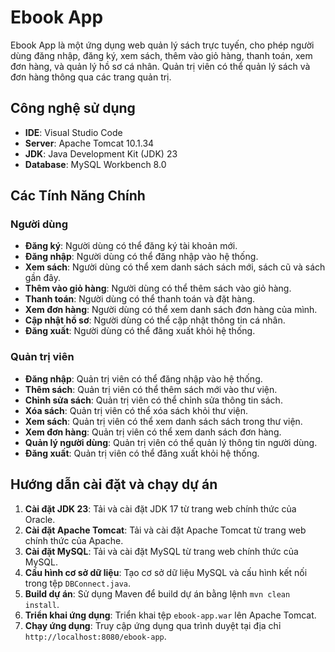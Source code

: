 # Ebook App

Ebook App là một ứng dụng web quản lý sách trực tuyến, cho phép người dùng đăng nhập, đăng ký, xem sách, thêm vào giỏ hàng, thanh toán, xem đơn hàng, và quản lý hồ sơ cá nhân. Quản trị viên có thể quản lý sách và đơn hàng thông qua các trang quản trị.

## Công nghệ sử dụng

- **IDE**: Visual Studio Code
- **Server**: Apache Tomcat 10.1.34
- **JDK**: Java Development Kit (JDK) 23
- **Database**: MySQL Workbench 8.0

## Các Tính Năng Chính

### Người dùng

- **Đăng ký**: Người dùng có thể đăng ký tài khoản mới.
- **Đăng nhập**: Người dùng có thể đăng nhập vào hệ thống.
- **Xem sách**: Người dùng có thể xem danh sách sách mới, sách cũ và sách gần đây.
- **Thêm vào giỏ hàng**: Người dùng có thể thêm sách vào giỏ hàng.
- **Thanh toán**: Người dùng có thể thanh toán và đặt hàng.
- **Xem đơn hàng**: Người dùng có thể xem danh sách đơn hàng của mình.
- **Cập nhật hồ sơ**: Người dùng có thể cập nhật thông tin cá nhân.
- **Đăng xuất**: Người dùng có thể đăng xuất khỏi hệ thống.

### Quản trị viên

- **Đăng nhập**: Quản trị viên có thể đăng nhập vào hệ thống.
- **Thêm sách**: Quản trị viên có thể thêm sách mới vào thư viện.
- **Chỉnh sửa sách**: Quản trị viên có thể chỉnh sửa thông tin sách.
- **Xóa sách**: Quản trị viên có thể xóa sách khỏi thư viện.
- **Xem sách**: Quản trị viên có thể xem danh sách sách trong thư viện.
- **Xem đơn hàng**: Quản trị viên có thể xem danh sách đơn hàng.
- **Quản lý người dùng**: Quản trị viên có thể quản lý thông tin người dùng.
- **Đăng xuất**: Quản trị viên có thể đăng xuất khỏi hệ thống.

## Hướng dẫn cài đặt và chạy dự án

1. **Cài đặt JDK 23**: Tải và cài đặt JDK 17 từ trang web chính thức của Oracle.
2. **Cài đặt Apache Tomcat**: Tải và cài đặt Apache Tomcat từ trang web chính thức của Apache.
3. **Cài đặt MySQL**: Tải và cài đặt MySQL từ trang web chính thức của MySQL.
4. **Cấu hình cơ sở dữ liệu**: Tạo cơ sở dữ liệu MySQL và cấu hình kết nối trong tệp `DBConnect.java`.
5. **Build dự án**: Sử dụng Maven để build dự án bằng lệnh `mvn clean install`.
6. **Triển khai ứng dụng**: Triển khai tệp `ebook-app.war` lên Apache Tomcat.
7. **Chạy ứng dụng**: Truy cập ứng dụng qua trình duyệt tại địa chỉ `http://localhost:8080/ebook-app`.
